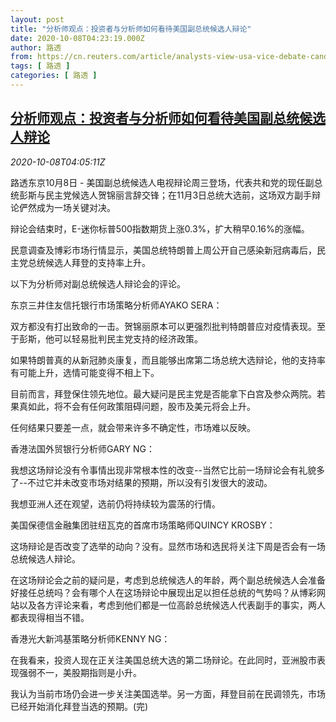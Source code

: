 ```yaml
---
layout: post
title: "分析师观点：投资者与分析师如何看待美国副总统候选人辩论"
date: 2020-10-08T04:23:19.000Z
author: 路透
from: https://cn.reuters.com/article/analysts-view-usa-vice-debate-candidates-idCNKBS26T0GD
tags: [ 路透 ]
categories: [ 路透 ]
---
```

<!--1602130999000-->
[分析师观点：投资者与分析师如何看待美国副总统候选人辩论](https://cn.reuters.com/article/analysts-view-usa-vice-debate-candidates-idCNKBS26T0GD)
------

<div>
<div><i>2020-10-08T04:05:11Z</i></div><p>路透东京10月8日 - 美国副总统候选人电视辩论周三登场，代表共和党的现任副总统彭斯与民主党候选人贺锦丽言辞交锋；在11月3日总统大选前，这场双方副手辩论俨然成为一场关键对决。</p><p>辩论会结束时，E-迷你标普500指数期货上涨0.3%，扩大稍早0.16%的涨幅。</p><p>民意调查及博彩市场行情显示，美国总统特朗普上周公开自己感染新冠病毒后，民主党总统候选人拜登的支持率上升。</p><p>以下为分析师对副总统候选人辩论会的评论。</p><p>东京三井住友信托银行市场策略分析师AYAKO SERA：</p><p>双方都没有打出致命的一击。贺锦丽原本可以更强烈批判特朗普应对疫情表现。至于彭斯，他可以轻易批判民主党支持的经济政策。</p><p>如果特朗普真的从新冠肺炎康复，而且能够出席第二场总统大选辩论，他的支持率有可能上升，选情可能变得不相上下。</p><p>目前而言，拜登保住领先地位。最大疑问是民主党是否能拿下白宫及参众两院。若果真如此，将不会有任何政策阻碍问题，股市及美元将会上升。</p><p>任何结果只要差一点，就会带来许多不确定性，市场难以反映。</p><p>香港法国外贸银行分析师GARY NG：</p><p>我想这场辩论没有令事情出现非常根本性的改变--当然它比前一场辩论会有礼貌多了--不过它并未改变市场对结果的预期，所以没有引发很大的波动。</p><p>我想亚洲人还在观望，选前仍将持续较为震荡的行情。</p><p>美国保德信金融集团驻纽瓦克的首席市场策略师QUINCY KROSBY：</p><p>这场辩论是否改变了选举的动向？没有。显然市场和选民将关注下周是否会有一场总统候选人辩论。</p><p>在这场辩论会之前的疑问是，考虑到总统候选人的年龄，两个副总统候选人会准备好接任总统吗？会有哪个人在这场辩论中展现出足以担任总统的气势吗？从博彩网站以及各方评论来看，考虑到他们都是一位高龄总统候选人代表副手的事实，两人都表现得相当不错。</p><p>香港光大新鸿基策略分析师KENNY NG：</p><p>在我看来，投资人现在正关注美国总统大选的第二场辩论。在此同时，亚洲股市表现强弱不一，美股期指则是小升。</p><p>我认为当前市场仍会进一步关注美国选举。另一方面，拜登目前在民调领先，市场已经开始消化拜登当选的预期。(完)</p>
</div>
